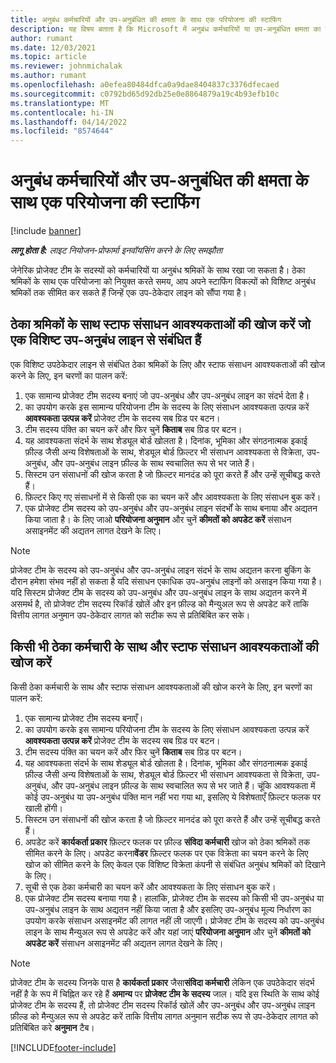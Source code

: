 ```yaml
---
title: अनुबंध कर्मचारियों और उप-अनुबंधित की क्षमता के साथ एक परियोजना की स्टाफिंग
description: यह विषय बताता है कि Microsoft में अनुबंध कर्मचारियों या उप-अनुबंधित क्षमता का उपयोग करके परियोजना आवश्यकताओं को कैसे पूरा किया जा सकता है।Dynamics 365 Project Operations
author: rumant
ms.date: 12/03/2021
ms.topic: article
ms.reviewer: johnmichalak
ms.author: rumant
ms.openlocfilehash: a0efea80484dfca0a9dae8404837c3376dfecaed
ms.sourcegitcommit: c0792bd65d92db25e0e8864879a19c4b93efb10c
ms.translationtype: MT
ms.contentlocale: hi-IN
ms.lasthandoff: 04/14/2022
ms.locfileid: "8574644"
---
```

# <a name="staffing-a-project-with-contract-workers-and-subcontracted-capacity"></a>अनुबंध कर्मचारियों और उप-अनुबंधित की क्षमता के साथ एक परियोजना की स्टाफिंग

[!include [banner](../../includes/dataverse-preview.md)]

_**लागू होता है:** लाइट नियोजन-प्रोफार्मा इनवॉयसिंग करने के लिए समझौता_

जेनेरिक प्रोजेक्ट टीम के सदस्यों को कर्मचारियों या अनुबंध श्रमिकों के साथ रखा जा सकता है। ठेका श्रमिकों के साथ एक परियोजना को नियुक्त करते समय, आप अपने स्टाफिंग विकल्पों को विशिष्ट अनुबंध श्रमिकों तक सीमित कर सकते हैं जिन्हें एक उप-ठेकेदार लाइन को सौंपा गया है। 

## <a name="search-for-staff-resource-requirements-with-contract-workers-that-belong-to-a-specific-subcontract-line"></a>ठेका श्रमिकों के साथ स्टाफ संसाधन आवश्यकताओं की खोज करें जो एक विशिष्ट उप-अनुबंध लाइन से संबंधित हैं

एक विशिष्ट उपठेकेदार लाइन से संबंधित ठेका श्रमिकों के लिए और स्टाफ संसाधन आवश्यकताओं की खोज करने के लिए, इन चरणों का पालन करें:

1. एक सामान्य प्रोजेक्ट टीम सदस्य बनाएं जो उप-अनुबंध और उप-अनुबंध लाइन का संदर्भ देता है।
2. का उपयोग करके इस सामान्य परियोजना टीम के सदस्य के लिए संसाधन आवश्यकता उत्पन्न करें **आवश्यकता उत्पन्न करें** प्रोजेक्ट टीम के सदस्य सब ग्रिड पर बटन।
3. टीम सदस्य पंक्ति का चयन करें और फिर चुनें **किताब** सब ग्रिड पर बटन। 
4. यह आवश्यकता संदर्भ के साथ शेड्यूल बोर्ड खोलता है। दिनांक, भूमिका और संगठनात्मक इकाई फ़ील्ड जैसी अन्य विशेषताओं के साथ, शेड्यूल बोर्ड फ़िल्टर भी संसाधन आवश्यकता से विक्रेता, उप-अनुबंध, और उप-अनुबंध लाइन फ़ील्ड के साथ स्वचालित रूप से भर जाते हैं।
5. सिस्टम उन संसाधनों की खोज करता है जो फ़िल्टर मानदंड को पूरा करते हैं और उन्हें सूचीबद्ध करते हैं। 
6. फ़िल्टर किए गए संसाधनों में से किसी एक का चयन करें और आवश्यकता के लिए संसाधन बुक करें। 
7. एक प्रोजेक्ट टीम सदस्य को उप-अनुबंध और उप-अनुबंध लाइन संदर्भों के साथ बनाया और अद्यतन किया जाता है। के लिए जाओ **परियोजना अनुमान** और चुनें **कीमतों को अपडेट करें** संसाधन असाइनमेंट की अद्यतन लागत देखने के लिए। 

> [!NOTE]
> प्रोजेक्ट टीम के सदस्य को उप-अनुबंध और उप-अनुबंध लाइन संदर्भ के साथ अद्यतन करना बुकिंग के दौरान हमेशा संभव नहीं हो सकता है यदि संसाधन एकाधिक उप-अनुबंध लाइनों को असाइन किया गया है। यदि सिस्टम प्रोजेक्ट टीम के सदस्य को उप-अनुबंध और उप-अनुबंध लाइन के साथ अद्यतन करने में असमर्थ है, तो प्रोजेक्ट टीम सदस्य रिकॉर्ड खोलें और इन फ़ील्ड को मैन्युअल रूप से अपडेट करें ताकि वित्तीय लागत अनुमान उप-ठेकेदार लागत को सटीक रूप से प्रतिबिंबित कर सके।

## <a name="search-for-and-staff-resource-requirements-with-any-contract-worker"></a>किसी भी ठेका कर्मचारी के साथ और स्टाफ संसाधन आवश्यकताओं की खोज करें

किसी ठेका कर्मचारी के साथ और स्टाफ संसाधन आवश्यकताओं की खोज करने के लिए, इन चरणों का पालन करें:

1. एक सामान्य प्रोजेक्ट टीम सदस्य बनाएँ।
2. का उपयोग करके इस सामान्य परियोजना टीम के सदस्य के लिए संसाधन आवश्यकता उत्पन्न करें **आवश्यकता उत्पन्न करें** प्रोजेक्ट टीम के सदस्य सब ग्रिड पर बटन।
3. टीम सदस्य पंक्ति का चयन करें और फिर चुनें **किताब** सब ग्रिड पर बटन। 
4. यह आवश्यकता संदर्भ के साथ शेड्यूल बोर्ड खोलता है। दिनांक, भूमिका और संगठनात्मक इकाई फ़ील्ड जैसी अन्य विशेषताओं के साथ, शेड्यूल बोर्ड फ़िल्टर भी संसाधन आवश्यकता से विक्रेता, उप-अनुबंध, और उप-अनुबंध लाइन फ़ील्ड के साथ स्वचालित रूप से भर जाते हैं। चूंकि आवश्यकता में कोई उप-अनुबंध या उप-अनुबंध पंक्ति मान नहीं भरा गया था, इसलिए ये विशेषताएँ फ़िल्टर फलक पर खाली होंगी।
5. सिस्टम उन संसाधनों की खोज करता है जो फ़िल्टर मानदंड को पूरा करते हैं और उन्हें सूचीबद्ध करते हैं।
6. अपडेट करें **कार्यकर्ता प्रकार** फ़िल्टर फलक पर फ़ील्ड **संविदा कर्मचारी** खोज को ठेका श्रमिकों तक सीमित करने के लिए। अपडेट करना**वेंडर** फ़िल्टर फलक पर एक विक्रेता का चयन करने के लिए खोज को सीमित करने के लिए केवल एक विशिष्ट विक्रेता कंपनी से संबंधित अनुबंध श्रमिकों को दिखाने के लिए।
7. सूची से एक ठेका कर्मचारी का चयन करें और आवश्यकता के लिए संसाधन बुक करें।
8. एक प्रोजेक्ट टीम सदस्य बनाया गया है। हालांकि, प्रोजेक्ट टीम के सदस्य को किसी भी उप-अनुबंध या उप-अनुबंध लाइन के साथ अद्यतन नहीं किया जाता है और इसलिए उप-अनुबंध मूल्य निर्धारण का उपयोग करके संसाधन असाइनमेंट की लागत नहीं ली जाएगी। प्रोजेक्ट टीम के सदस्य को उप-अनुबंध लाइन के साथ मैन्युअल रूप से अपडेट करें और यहां जाएं **परियोजना अनुमान** और चुनें **कीमतों को अपडेट करें** संसाधन असाइनमेंट की अद्यतन लागत देखने के लिए।

> [!NOTE]
> प्रोजेक्ट टीम के सदस्य जिनके पास है **कार्यकर्ता प्रकार** जैसा**संविदा कर्मचारी** लेकिन एक उपठेकेदार संदर्भ नहीं है के रूप में चिह्नित कर रहे हैं **अमान्य** पर **प्रोजेक्ट टीम के सदस्य** जाल। यदि इस स्थिति के साथ कोई प्रोजेक्ट टीम के सदस्य हैं, तो प्रोजेक्ट टीम सदस्य रिकॉर्ड खोलें और उप-अनुबंध और उप-अनुबंध लाइन फ़ील्ड को मैन्युअल रूप से अपडेट करें ताकि वित्तीय लागत अनुमान सटीक रूप से उप-ठेकेदार लागत को प्रतिबिंबित करे **अनुमान** टैब। 


[!INCLUDE[footer-include](../../includes/footer-banner.md)]
